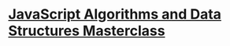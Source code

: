 # [JavaScript Algorithms and Data Structures Masterclass](https://www.udemy.com/js-algorithms-and-data-structures-masterclass/)
